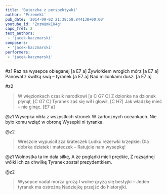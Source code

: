 ```yaml
---
title: 'Bajeczka z perspektywki'
author: 'PrzemekL'
pub_date: '2014-09-02 21:38:58.844138+00:00'
youtube_id: 'ZnzWQmkIU4g'
capo_fret: 2
text_authors:
 - 'jacek-kaczmarski'
composers:
 - 'jacek-kaczmarski'
performers:
 - 'jacek-kaczmarski'
---
```


#z1
Raz na wysepce obleganej [a E7 a]
Żywiołkiem wrogich mórz [a E7 a]
Panował z świtką swą – tyranek [a E7 a]
Nad milionkami dusz. [a E7 a]

#z2
>W więzionkach czasik narodkowi [a C G7 C]
>Z dzionka na dzionek płynął, [C G7 C]
>Tyranek zaś się wił i głowił, [C H7]
>Jak władzkę mieć – nie ginąc. [E7 a]

@z1
Wysepka nikła z wszystkich stronek
W żarłocznych oceankach.
Nie było komu wziąć w obronę
Wysepki ni tyranka.

@z2
>Wreszcie wypuścił zza krateczek
>Ludku rezerwki krzepkie:
>Dla dóbrka dziatek i mateczek –
>Ratujcie nam wysepkę!

@z1
Wolnostka ta im dała siłkę,
A że poglądki mieli prędkie,
Z rozsądnej wólki ich za chwilkę
Tyranek został prezydentkiem.

@z2
>Wysepce nadal morza grożą
>I wolne gryzą się bestyjki –
>Jeden tyranek ma ostrożną
>Nadziejkę przejść do historyjki.